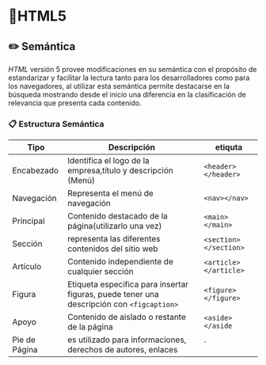 
# :notebook:HTML5
##  :pencil2: Semántica

*HTML* versión 5 provee modificaciones en su semántica con el propósito de estandarizar y facilitar la lectura tanto para los desarrolladores como para los navegadores, al utilizar esta semántica permite destacarse en la búsqueda mostrando desde el inicio una diferencia en la clasificación de relevancia que presenta cada contenido.

###  :clipboard: Estructura Semántica
|Tipo| Descripción | etiquta|
|------------|---------------|---------|
|Encabezado|Identifica el logo de la    empresa,título y descripción (Menú)|`<header></header>`|
|Navegación|Representa el menú de navegación|`<nav></nav>`|
|Principal|Contenido destacado de la página(utilizarlo una vez)|`<main></main>`|
|Sección|representa las diferentes contenidos del sitio web|`<section></section>`|
|Artículo|Contenido independiente de cualquier sección|`<article></article>`|
|Figura|Etiqueta especifica para insertar figuras, puede tener una descripción con `<figcaption>`|`<figure></figure>`|
|Apoyo|Contenido de aislado o restante de la página|`<aside></aside`|
|Pie de Página|es utilizado para informaciones, derechos de autores, enlaces|`<footer></footer>|

